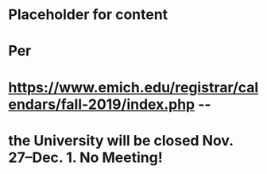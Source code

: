 # Placeholder for content

# Per
# https://www.emich.edu/registrar/calendars/fall-2019/index.php -- 
# the University will be closed Nov. 27–Dec. 1. No Meeting!

